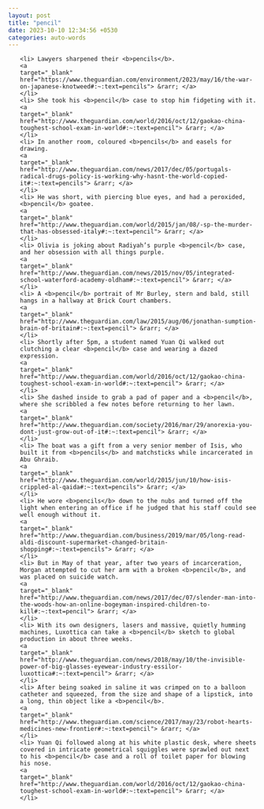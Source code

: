 ```yaml
---
layout: post
title: "pencil"
date: 2023-10-10 12:34:56 +0530
categories: auto-words
---
```

<ol>

    <li> Lawyers sharpened their <b>pencils</b>.
    <a 
    target="_blank" 
    href="https://www.theguardian.com/environment/2023/may/16/the-war-on-japanese-knotweed#:~:text=pencils"> &rarr; </a>
    </li>
    <li> She took his <b>pencil</b> case to stop him fidgeting with it.
    <a 
    target="_blank" 
    href="http://www.theguardian.com/world/2016/oct/12/gaokao-china-toughest-school-exam-in-world#:~:text=pencil"> &rarr; </a>
    </li>
    <li> In another room, coloured <b>pencils</b> and easels for drawing.
    <a 
    target="_blank" 
    href="http://www.theguardian.com/news/2017/dec/05/portugals-radical-drugs-policy-is-working-why-hasnt-the-world-copied-it#:~:text=pencils"> &rarr; </a>
    </li>
    <li> He was short, with piercing blue eyes, and had a peroxided, <b>pencil</b> goatee.
    <a 
    target="_blank" 
    href="http://www.theguardian.com/world/2015/jan/08/-sp-the-murder-that-has-obsessed-italy#:~:text=pencil"> &rarr; </a>
    </li>
    <li> Olivia is joking about Radiyah’s purple <b>pencil</b> case, and her obsession with all things purple.
    <a 
    target="_blank" 
    href="http://www.theguardian.com/news/2015/nov/05/integrated-school-waterford-academy-oldham#:~:text=pencil"> &rarr; </a>
    </li>
    <li> A <b>pencil</b> portrait of Mr Burley, stern and bald, still hangs in a hallway at Brick Court chambers.
    <a 
    target="_blank" 
    href="http://www.theguardian.com/law/2015/aug/06/jonathan-sumption-brain-of-britain#:~:text=pencil"> &rarr; </a>
    </li>
    <li> Shortly after 5pm, a student named Yuan Qi walked out clutching a clear <b>pencil</b> case and wearing a dazed expression.
    <a 
    target="_blank" 
    href="http://www.theguardian.com/world/2016/oct/12/gaokao-china-toughest-school-exam-in-world#:~:text=pencil"> &rarr; </a>
    </li>
    <li> She dashed inside to grab a pad of paper and a <b>pencil</b>, where she scribbled a few notes before returning to her lawn.
    <a 
    target="_blank" 
    href="http://www.theguardian.com/society/2016/mar/29/anorexia-you-dont-just-grow-out-of-it#:~:text=pencil"> &rarr; </a>
    </li>
    <li> The boat was a gift from a very senior member of Isis, who built it from <b>pencils</b> and matchsticks while incarcerated in Abu Ghraib.
    <a 
    target="_blank" 
    href="http://www.theguardian.com/world/2015/jun/10/how-isis-crippled-al-qaida#:~:text=pencils"> &rarr; </a>
    </li>
    <li> He wore <b>pencils</b> down to the nubs and turned off the light when entering an office if he judged that his staff could see well enough without it.
    <a 
    target="_blank" 
    href="http://www.theguardian.com/business/2019/mar/05/long-read-aldi-discount-supermarket-changed-britain-shopping#:~:text=pencils"> &rarr; </a>
    </li>
    <li> But in May of that year, after two years of incarceration, Morgan attempted to cut her arm with a broken <b>pencil</b>, and was placed on suicide watch.
    <a 
    target="_blank" 
    href="http://www.theguardian.com/news/2017/dec/07/slender-man-into-the-woods-how-an-online-bogeyman-inspired-children-to-kill#:~:text=pencil"> &rarr; </a>
    </li>
    <li> With its own designers, lasers and massive, quietly humming machines, Luxottica can take a <b>pencil</b> sketch to global production in about three weeks.
    <a 
    target="_blank" 
    href="http://www.theguardian.com/news/2018/may/10/the-invisible-power-of-big-glasses-eyewear-industry-essilor-luxottica#:~:text=pencil"> &rarr; </a>
    </li>
    <li> After being soaked in saline it was crimped on to a balloon catheter and squeezed, from the size and shape of a lipstick, into a long, thin object like a <b>pencil</b>.
    <a 
    target="_blank" 
    href="http://www.theguardian.com/science/2017/may/23/robot-hearts-medicines-new-frontier#:~:text=pencil"> &rarr; </a>
    </li>
    <li> Yuan Qi followed along at his white plastic desk, where sheets covered in intricate geometrical squiggles were sprawled out next to his <b>pencil</b> case and a roll of toilet paper for blowing his nose.
    <a 
    target="_blank" 
    href="http://www.theguardian.com/world/2016/oct/12/gaokao-china-toughest-school-exam-in-world#:~:text=pencil"> &rarr; </a>
    </li>